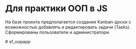 # Для практики ООП в JS

На базе проекта предполагается создание Kanban-доски с возможностью добавлять и редактировать задачи (Tasks). Сформированы пользователи и администратори. 



#   s f _ o o p a p p  
 